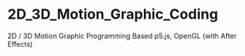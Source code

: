 # 2D_3D_Motion_Graphic_Coding
2D / 3D Motion Graphic Programming Based p5.js, OpenGL (with After Effects)


